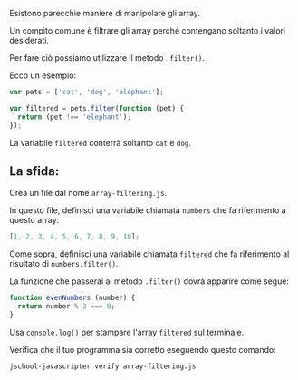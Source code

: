 Esistono parecchie maniere di manipolare gli array.

Un compito comune è filtrare gli array perché contengano soltanto i valori desiderati.

Per fare ciò possiamo utilizzare il metodo `.filter()`.

Ecco un esempio:

```js
var pets = ['cat', 'dog', 'elephant'];

var filtered = pets.filter(function (pet) {
  return (pet !== 'elephant');
});
```

La variabile `filtered` conterrà soltanto `cat` e `dog`.

## La sfida:

Crea un file dal nome `array-filtering.js`.

In questo file, definisci una variabile chiamata `numbers` che fa riferimento a questo array:

```js
[1, 2, 3, 4, 5, 6, 7, 8, 9, 10];
```

Come sopra, definisci una variabile chiamata `filtered` che fa riferimento al risultato di `numbers.filter()`.

La funzione che passerai al metodo `.filter()` dovrà apparire come segue:

```js
function evenNumbers (number) {
  return number % 2 === 0;
}
```

Usa `console.log()` per stampare l'array `filtered` sul terminale.

Verifica che il tuo programma sia corretto eseguendo questo comando:

```bash
jschool-javascripter verify array-filtering.js
```
